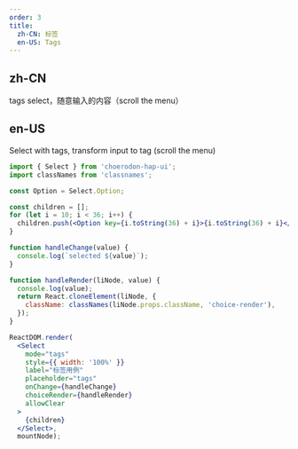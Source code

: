 ```yaml
---
order: 3
title:
  zh-CN: 标签
  en-US: Tags
---
```


## zh-CN

tags select，随意输入的内容（scroll the menu）

## en-US

Select with tags, transform input to tag (scroll the menu)

````jsx
import { Select } from 'choerodon-hap-ui';
import classNames from 'classnames';

const Option = Select.Option;

const children = [];
for (let i = 10; i < 36; i++) {
  children.push(<Option key={i.toString(36) + i}>{i.toString(36) + i}</Option>);
}

function handleChange(value) {
  console.log(`selected ${value}`);
}

function handleRender(liNode, value) {
  console.log(value);
  return React.cloneElement(liNode, {
    className: classNames(liNode.props.className, 'choice-render'),
  });
}

ReactDOM.render(
  <Select
    mode="tags"
    style={{ width: '100%' }}
    label="标签用例"
    placeholder="tags"
    onChange={handleChange}
    choiceRender={handleRender}
    allowClear
  >
    {children}
  </Select>,
  mountNode);
````
